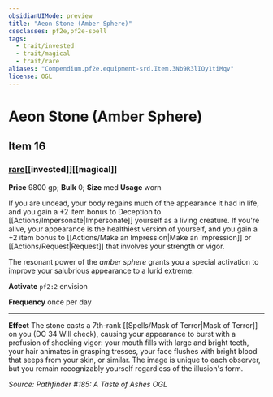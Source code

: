 ```yaml
---
obsidianUIMode: preview
title: "Aeon Stone (Amber Sphere)"
cssclasses: pf2e,pf2e-spell
tags:
  - trait/invested
  - trait/magical
  - trait/rare
aliases: "Compendium.pf2e.equipment-srd.Item.3Nb9R3lIOy1tiMqv"
license: OGL
---
```

# Aeon Stone (Amber Sphere)
## Item 16
### [rare](rare "Rare Rarity Trait")[[invested]][[magical]]


**Price** 9800 gp; 
**Bulk** 0; **Size** med
**Usage** worn

If you are undead, your body regains much of the appearance it had in life, and you gain a +2 item bonus to Deception to [[Actions/Impersonate|Impersonate]] yourself as a living creature. If you're alive, your appearance is the healthiest version of yourself, and you gain a +2 item bonus to [[Actions/Make an Impression|Make an Impression]] or [[Actions/Request|Request]] that involves your strength or vigor.

The resonant power of the _amber sphere_ grants you a special activation to improve your salubrious appearance to a lurid extreme.

**Activate** `pf2:2` envision

**Frequency** once per day

* * *

**Effect** The stone casts a 7th-rank [[Spells/Mask of Terror|Mask of Terror]] on you (DC 34 Will check), causing your appearance to burst with a profusion of shocking vigor: your mouth fills with large and bright teeth, your hair animates in grasping tresses, your face flushes with bright blood that seeps from your skin, or similar. The image is unique to each observer, but you remain recognizably yourself regardless of the illusion's form.

*Source: Pathfinder #185: A Taste of Ashes*
*OGL*